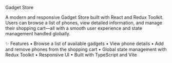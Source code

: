 Gadget Store

A modern and responsive Gadget Store built with React and Redux Toolkit. Users can browse a list of phones, view detailed information, and manage their shopping cart—all with a smooth user experience and state management handled globally.

✨ Features
	•	Browse a list of available gadgets
	•	View phone details
	•	Add and remove phones from the shopping cart
	•	Global state management with Redux Toolkit
	•	Responsive UI
	•	Built with TypeScript and Vite